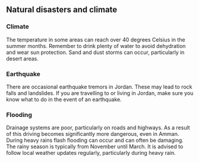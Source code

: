 ## Natural disasters and climate

### **Climate**

The temperature in some areas can reach over 40 degrees Celsius in the summer months. Remember to drink plenty of water to avoid dehydration and wear sun protection. Sand and dust storms can occur, particularly in desert areas.

### **Earthquake**

There are occasional earthquake tremors in Jordan. These may lead to rock falls and landslides. If you are travelling to or living in Jordan, make sure you know what to do in the event of an earthquake.

### **Flooding**

Drainage systems are poor, particularly on roads and highways. As a result of this driving becomes significantly more dangerous, even in Amman. During heavy rains flash flooding can occur and can often be damaging. The rainy season is typically from November until March. It is advised to follow local weather updates regularly, particularly during heavy rain.